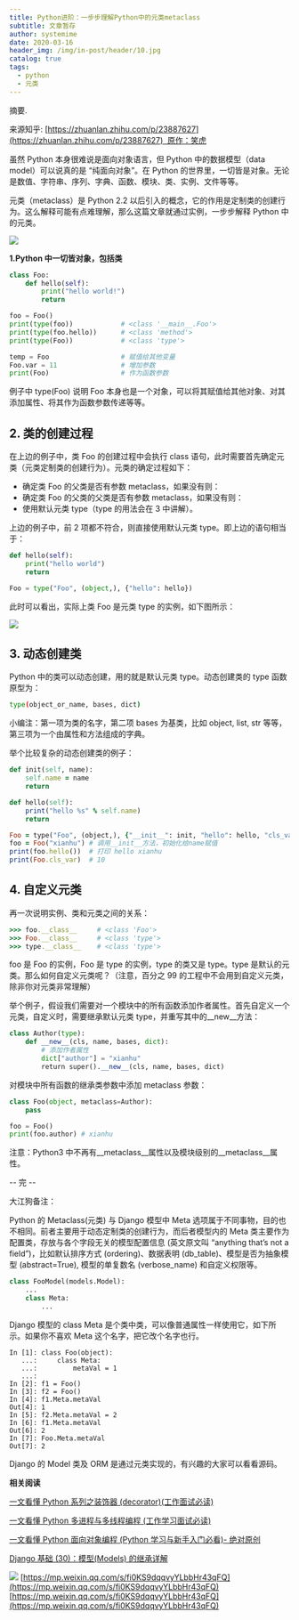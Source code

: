```yaml
---
title: Python进阶：一步步理解Python中的元类metaclass
subtitle: 文章暂存
author: systemime
date: 2020-03-16
header_img: /img/in-post/header/10.jpg
catalog: true
tags:
  - python
  - 元类
---
```

摘要.

<!-- more -->
来源知乎: [https://zhuanlan.zhihu.com/p/23887627](https://zhuanlan.zhihu.com/p/23887627)  原作：笑虎

虽然 Python 本身很难说是面向对象语言，但 Python 中的数据模型（data model）可以说真的是 “纯面向对象”。在 Python 的世界里，一切皆是对象。无论是数值、字符串、序列、字典、函数、模块、类、实例、文件等等。

元类（metaclass）是 Python 2.2 以后引入的概念，它的作用是定制类的创建行为。这么解释可能有点难理解，那么这篇文章就通过实例，一步步解释 Python 中的元类。

![](https://mmbiz.qpic.cn/mmbiz_jpg/buaFLFKicRoAZ6xO9dc6ciblvNu7K51skLajEbSPQsbiafjylBjqz7h0kuEW8rkJcZaOIfiaYKGF0FSy4Xx2DWva1A/640?wx_fmt=jpeg)

**1.Python 中一切皆对象，包括类**

```python
class Foo:
    def hello(self):
        print("hello world!")
        return

foo = Foo()
print(type(foo))            # <class '__main__.Foo'>
print(type(foo.hello))      # <class 'method'>
print(type(Foo))            # <class 'type'>

temp = Foo                  # 赋值给其他变量
Foo.var = 11                # 增加参数
print(Foo)                  # 作为函数参数
```

例子中 type(Foo) 说明 Foo 本身也是一个对象，可以将其赋值给其他对象、对其添加属性、将其作为函数参数传递等等。

## **2. 类的创建过程**

在上边的例子中，类 Foo 的创建过程中会执行 class 语句，此时需要首先确定元类（元类定制类的创建行为）。元类的确定过程如下：

-   确定类 Foo 的父类是否有参数 metaclass，如果没有则：
-   确定类 Foo 的父类的父类是否有参数 metaclass，如果没有则：
-   使用默认元类 type（type 的用法会在 3 中讲解）。

上边的例子中，前 2 项都不符合，则直接使用默认元类 type。即上边的语句相当于：

```python
def hello(self):
    print("hello world")
    return

Foo = type("Foo", (object,), {"hello": hello})
```

此时可以看出，实际上类 Foo 是元类 type 的实例，如下图所示：

![](https://mmbiz.qpic.cn/mmbiz_png/buaFLFKicRoDHNoD1rc5sokg2CX1aoEyemUYUHqibW6P58wsnnc1XmGCGkicJje3eQmD24mqqag8fCgAmmicJEYt3Q/640?wx_fmt=png)

## **3. 动态创建类**

Python 中的类可以动态创建，用的就是默认元类 type。动态创建类的 type 函数原型为：

```bash
type(object_or_name, bases, dict)
```

小编注：第一项为类的名字，第二项 bases 为基类，比如 object, list, str 等等，第三项为一个由属性和方法组成的字典。  

举个比较复杂的动态创建类的例子：

```ruby
def init(self, name):
    self.name = name
    return

def hello(self):
    print("hello %s" % self.name)
    return

Foo = type("Foo", (object,), {"__init__": init, "hello": hello, "cls_var": 10})
foo = Foo("xianhu") # 调用__init__方法，初始化给name赋值
print(foo.hello())  # 打印 hello xianhu
print(Foo.cls_var)  # 10
```

## **4. 自定义元类**

再一次说明实例、类和元类之间的关系：

```ruby
>>> foo.__class__     # <class 'Foo'>
>>> Foo.__class__     # <class 'type'>
>>> type.__class__    # <class 'type'>
```

foo 是 Foo 的实例，Foo 是 type 的实例，type 的类又是 type。type 是默认的元类。那么如何自定义元类呢？（注意，百分之 99 的工程中不会用到自定义元类，除非你对元类非常理解）

举个例子，假设我们需要对一个模块中的所有函数添加作者属性。首先自定义一个元类，自定义时，需要继承默认元类 type，并重写其中的\_\_new\_\_方法：

```python
class Author(type):
    def __new__(cls, name, bases, dict):
        # 添加作者属性
        dict["author"] = "xianhu"
        return super().__new__(cls, name, bases, dict)
```

对模块中所有函数的继承类参数中添加 metaclass 参数：

```python
class Foo(object, metaclass=Author):
    pass

foo = Foo()
print(foo.author) # xianhu
```

注意：Python3 中不再有\_\_metaclass\_\_属性以及模块级别的\_\_metaclass\_\_属性。

\-- 完 --

大江狗备注：  

Python 的 Metaclass(元类) 与 Django 模型中 Meta 选项属于不同事物，目的也不相同。前者主要用于动态定制类的创建行为，而后者模型内的 Meta 类主要作为配置类，存放与各个字段无关的模型配置信息 (英文原文叫 “anything that’s not a field”)，比如默认排序方式 (ordering)、数据表明 (db_table)、模型是否为抽象模型 (abstract=True), 模型的单复数名 (verbose_name) 和自定义权限等。

```python
class FooModel(models.Model):
    ...
    class Meta:
        ...
```

Django 模型的 class Meta 是个类中类，可以像普通属性一样使用它，如下所示。如果你不喜欢 Meta 这个名字，把它改个名字也行。  

```properties
In [1]: class Foo(object):
   ...:     class Meta:
   ...:         metaVal = 1
   ...:         
In [2]: f1 = Foo()
In [3]: f2 = Foo()
In [4]: f1.Meta.metaVal
Out[4]: 1
In [5]: f2.Meta.metaVal = 2
In [6]: f1.Meta.metaVal
Out[6]: 2
In [7]: Foo.Meta.metaVal
Out[7]: 2
```

Django 的 Model 类及 ORM 是通过元类实现的，有兴趣的大家可以看看源码。  

**相关阅读**

[一文看懂 Python 系列之装饰器 (decorator)(工作面试必读)](http://mp.weixin.qq.com/s?__biz=MjM5OTMyODA4Nw==&mid=2247484195&idx=1&sn=0f92015bf28c53ad4ae48a5cc1d9e0da&chksm=a73c631b904bea0d17e994b76ddbb78b18a3bdada1162dfdec4f023efe3bd8bca4dfda13018f&scene=21#wechat_redirect)

[一文看懂 Python 多进程与多线程编程 (工作学习面试必读)](http://mp.weixin.qq.com/s?__biz=MjM5OTMyODA4Nw==&mid=2247484084&idx=1&sn=573989b9526aef01a3d515ab09afe86a&chksm=a73c628c904beb9a39adef9b95a1ce6560245b7f4e2a39207a55abc1a293935be203a35bcb13&scene=21#wechat_redirect)  

[一文看懂 Python 面向对象编程 (Python 学习与新手入门必看)- 绝对原创](http://mp.weixin.qq.com/s?__biz=MjM5OTMyODA4Nw==&mid=2247483689&idx=1&sn=3c6e345f0dc083450a034a292abcdcba&chksm=a73c6111904be8070fda0c5e64f9263193936aa9e80da13f0f8d77ad6559b431b4d576c0095c&scene=21#wechat_redirect)  

[Django 基础 (30)：模型(Models) 的继承详解](http://mp.weixin.qq.com/s?__biz=MjM5OTMyODA4Nw==&mid=2247484319&idx=1&sn=25ebb86a125f99cc22f3a680af62dfc4&chksm=a73c63a7904beab10b9e10d0321c686aa4059b2d904b4b9c327d35639166edb3adc6ad93d879&scene=21#wechat_redirect)  

![](https://mmbiz.qpic.cn/mmbiz_png/buaFLFKicRoD7CzxpEyZf5SiagL9zpdVtAiaD2Zab0HcohkicTOWwoXk7RoXXUaFb46nURm46vFicic9EWW9ianMvpzLg/640?wx_fmt=png) 
 [https://mp.weixin.qq.com/s/fi0KS9dqqvyYLbbHr43qFQ](https://mp.weixin.qq.com/s/fi0KS9dqqvyYLbbHr43qFQ) 
 [https://mp.weixin.qq.com/s/fi0KS9dqqvyYLbbHr43qFQ](https://mp.weixin.qq.com/s/fi0KS9dqqvyYLbbHr43qFQ)
